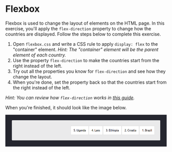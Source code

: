 # Flexbox

Flexbox is used to change the layout of elements on the HTML page. In this exercise, you'll apply the `flex-direction` property to change how the countries are displayed. Follow the steps below to complete this exercise.

1. Open `flexbox.css` and write a CSS rule to apply `display: flex` to the "container" element. _Hint: The "container" element will be the parent element of each country._
2. Use the property `flex-direction` to make the countries start from the right instead of the left.
3. Try out all the properties you know for `flex-direction` and see how they change the layout.
4. When you're done, set the property back so that the countries start from the right instead of the left.

_Hint: You can review how `flex-direction` works in [this guide](https://css-tricks.com/snippets/css/a-guide-to-flexbox/#article-header-id-3)._

When you're finished, it should look like the image below.

![Screenshot of the country list flowing from right to left](/images/10-result.png)
